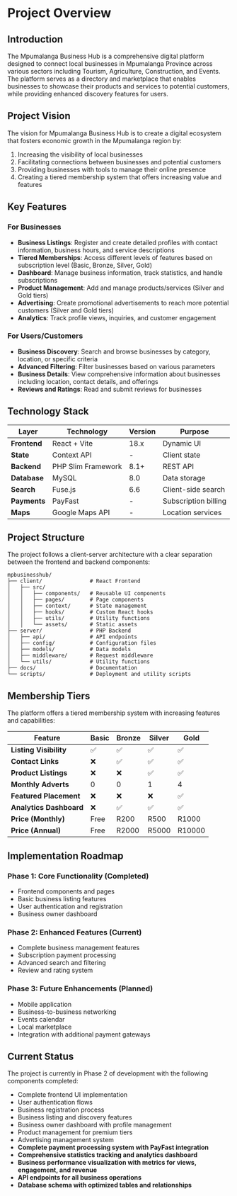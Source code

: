 # Project Overview

## Introduction

The Mpumalanga Business Hub is a comprehensive digital platform designed to connect local businesses in Mpumalanga Province across various sectors including Tourism, Agriculture, Construction, and Events. The platform serves as a directory and marketplace that enables businesses to showcase their products and services to potential customers, while providing enhanced discovery features for users.

## Project Vision

The vision for Mpumalanga Business Hub is to create a digital ecosystem that fosters economic growth in the Mpumalanga region by:

1. Increasing the visibility of local businesses
2. Facilitating connections between businesses and potential customers
3. Providing businesses with tools to manage their online presence
4. Creating a tiered membership system that offers increasing value and features

## Key Features

### For Businesses

- **Business Listings**: Register and create detailed profiles with contact information, business hours, and service descriptions
- **Tiered Memberships**: Access different levels of features based on subscription level (Basic, Bronze, Silver, Gold)
- **Dashboard**: Manage business information, track statistics, and handle subscriptions
- **Product Management**: Add and manage products/services (Silver and Gold tiers)
- **Advertising**: Create promotional advertisements to reach more potential customers (Silver and Gold tiers)
- **Analytics**: Track profile views, inquiries, and customer engagement

### For Users/Customers

- **Business Discovery**: Search and browse businesses by category, location, or specific criteria
- **Advanced Filtering**: Filter businesses based on various parameters
- **Business Details**: View comprehensive information about businesses including location, contact details, and offerings
- **Reviews and Ratings**: Read and submit reviews for businesses

## Technology Stack

| **Layer**       | **Technology**          | **Version** | **Purpose**  |
|-----------------|-------------------------|-------------|-------------|
| **Frontend**    | React + Vite            | 18.x        | Dynamic UI  |  
| **State**       | Context API             | -           | Client state |  
| **Backend**     | PHP Slim Framework      | 8.1+        | REST API    |  
| **Database**    | MySQL                   | 8.0         | Data storage |  
| **Search**      | Fuse.js                 | 6.6         | Client-side search |  
| **Payments**    | PayFast                 | -           | Subscription billing |  
| **Maps**        | Google Maps API         | -           | Location services |  

## Project Structure

The project follows a client-server architecture with a clear separation between the frontend and backend components:

```
mpbusinesshub/
├── client/               # React Frontend
│   ├── src/
│   │   ├── components/   # Reusable UI components
│   │   ├── pages/        # Page components
│   │   ├── context/      # State management
│   │   ├── hooks/        # Custom React hooks
│   │   ├── utils/        # Utility functions
│   │   └── assets/       # Static assets
├── server/               # PHP Backend
│   ├── api/              # API endpoints
│   ├── config/           # Configuration files
│   ├── models/           # Data models
│   ├── middleware/       # Request middleware
│   └── utils/            # Utility functions
├── docs/                 # Documentation
└── scripts/              # Deployment and utility scripts
```

## Membership Tiers

The platform offers a tiered membership system with increasing features and capabilities:

| Feature                   | Basic | Bronze | Silver | Gold |
|---------------------------|-------|--------|--------|------|
| **Listing Visibility**    | ✅    | ✅     | ✅     | ✅   |
| **Contact Links**         | ❌    | ✅     | ✅     | ✅   |
| **Product Listings**      | ❌    | ❌     | ✅     | ✅   |
| **Monthly Adverts**       | 0     | 0      | 1      | 4    |
| **Featured Placement**    | ❌    | ❌     | ❌     | ✅   |
| **Analytics Dashboard**   | ❌    | ✅     | ✅     | ✅   |
| **Price (Monthly)**       | Free  | R200   | R500   | R1000|
| **Price (Annual)**        | Free  | R2000  | R5000  | R10000|

## Implementation Roadmap

### Phase 1: Core Functionality (Completed)

- Frontend components and pages
- Basic business listing features
- User authentication and registration
- Business owner dashboard

### Phase 2: Enhanced Features (Current)

- Complete business management features
- Subscription payment processing
- Advanced search and filtering
- Review and rating system

### Phase 3: Future Enhancements (Planned)

- Mobile application
- Business-to-business networking
- Events calendar
- Local marketplace
- Integration with additional payment gateways

## Current Status

The project is currently in Phase 2 of development with the following components completed:

- Complete frontend UI implementation
- User authentication flows
- Business registration process
- Business listing and discovery features
- Business owner dashboard with profile management
- Product management for premium tiers
- Advertising management system
- **Complete payment processing system with PayFast integration**
- **Comprehensive statistics tracking and analytics dashboard**
- **Business performance visualization with metrics for views, engagement, and revenue**
- **API endpoints for all business operations**
- **Database schema with optimized tables and relationships**
